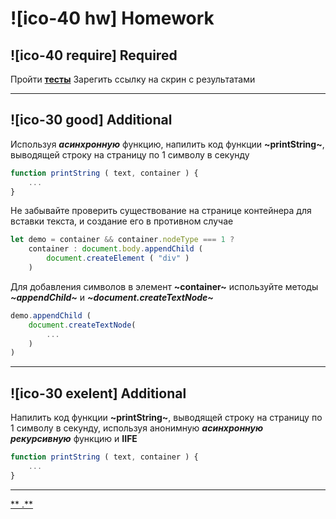 # ![ico-40 hw] Homework

## ![ico-40 require] Required

Пройти [**тесты**](https://garevna.github.io/js-quiz/#async)
Зарегить ссылку на скрин с результатами

__________________________________________

## ![ico-30 good] Additional

Используя **_асинхронную_** функцию, напилить код функции **~printString~**, выводящей строку на страницу по 1 символу в секунду

~~~js
function printString ( text, container ) {
    ...
}
~~~

Не забывайте проверить существование на странице контейнера для вставки текста, и создание его в противном случае

~~~js
let demo = container && container.nodeType === 1 ?
    container : document.body.appendChild (
        document.createElement ( "div" )
    )
~~~

Для добавления символов в элемент **~container~** используйте методы **_~appendChild~_** и **_~document.createTextNode~_**

~~~js
demo.appendChild (
    document.createTextNode(
        ...
    )
)
~~~

______________________________

## ![ico-30 exelent] Additional

Напилить код функции **~printString~**, выводящей строку на страницу по 1 символу в секунду, используя анонимную **_асинхронную рекурсивную_** функцию и **IIFE**

~~~js
function printString ( text, container ) {
    ...
}
~~~

_____________________________________

[** .**](src/lessons/hw-14-answers.html)
